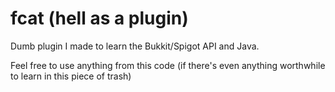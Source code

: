 # fcat (hell as a plugin)
Dumb plugin I made to learn the Bukkit/Spigot API and Java.

Feel free to use anything from this code (if there's even anything worthwhile to learn in this piece of trash)
